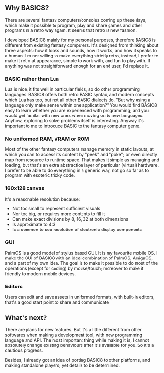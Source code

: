 ## Why BASIC8?

There are several fantasy computers/consoles coming up these days, which make it possible to program, play and share games and other programs in a retro way again. It seems that retro is new fashion.

I developed BASIC8 mainly for my personal purposes, therefore BASIC8 is different from existing fantasy computers. It's designed from thinking about three aspects: how it looks and sounds, how it works, and how it speaks to a human. I'm not willing to make everything strictly retro, instead, I prefer to make it retro at appearance, simple to work with, and fun to play with. If anything was not straightforward enough for an end user, I'd replace it.

### BASIC rather than Lua

Lua is nice, it fits well in particular fields, so do other programming languages. BASIC8 offers both retro BASIC syntax, and modern concepts which Lua has too, but not all other BASIC dialects do. "But why using a language only make sense within one application?" You would find BASIC8 easy to learn whether you are experienced with programming; and you would get familar with new ones when moving on to new languages. Anyhow, exploring to solve problems itself is interesting. Anyway it's important to me to introduce BASIC to the fantasy computer genre.

### No uniformed RAM, VRAM or ROM

Most of the other fantasy computers manage memory in static layouts, at which you can to access its content by "peek" and "poke"; or even directly map from resource to runtime space. That makes it simple as managing and loading, but that's an extra abstraction layer of particular (virtual) hardware. I prefer to be able to do everything in a generic way, not go so far as to program with esoteric tricky code.

### 160x128 canvas

It's a reasonable resolution because:

* Not too small to represent sufficient visuals
* Nor too big, or requires more contents to fill it
* Can make exact divisions by 8, 16, 32 at both dimensions
* Is approximate to 4:3
* Is a common to see resolution of electronic display components

### GUI

PalmOS is a good model of stylus based GUI. It is my favourite mobile OS. I make the GUI of BASIC8 with an ideal combination of PalmOS, AmigaOS, and a part of my own idea. The goal is to make it possible to do most of the operations (except for coding) by mouse/touch; moreover to make it friendly to modern mobile devices.

### Editors

Users can edit and save assets in uniformed formats, with built-in editors, that's a good start point to share and communicate.

## What's next?

There are plans for new features. But it's a little different from other softwares when making a development tool, with new programming language and API. The most important thing while making it is, I cannot absolutely change existing behaviours after it's available for you. So it's a cautious progress.

Besides, I already got an idea of porting BASIC8 to other platforms, and making standalone players; yet details to be determined.
